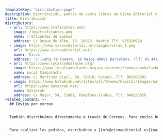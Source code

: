 ```yaml
---
templateKey: 'distribution-page'
description: Distribución, puntos de venta libros de Cisma Editorial y envíos por Correos.
title: Distribución
distributors:
  - url: https://www.traficantes.net/
    image: /img/traficantes.png
    name: Traficantes de Sueños
    address: C/ Duque de Alba, 13. 28012, Madrid Tlf. 915320928
  - image: https://www.viruseditorial.net/images/virus_t.png
    url: https://www.viruseditorial.net/
    name: 'Virus '
    address: 'C⁄ Junta de Comerç, 18 bajos 08001 Barcelona. Tlf: 93 441 38 14'
  - url: https://www.localcambalache.org/
    image: https://www.localcambalache.org/wp-content/themes/cambalache/inc/logo.png
    name: Local Cambalache
    address: C/ Martínez Vigil, 30, 33010, Oviedo. Tlf. 985202292
  - image: https://www.katakrak.net/sites/all/themes/kapital/images/katakrak-logo-h.svg
    url: https://www.katakrak.net/
    name: Katakrak
    address: C/ Mayor, 54, 31001, Pamplona-Iruñea. Tlf. 948225520
related_content: >-
  ## Envíos por correo


  También distribuimos directamente a través de Correos. Para envíos hasta 500 gr. el **envío ordinario** cuesta **2 euros** y mediante **correo certificado** (la entrega se garantiza mediante la firma del destinatario) **4 euros**. A partir de 500 gr. el **envío ordinario** tiene un coste de **4 euros** y mediante **correo certificado 7 euros**. Los pagos se efectuarán mediante transferencia bancaria.


  Para realizar los pedidos, escribidnos a [info@cismaeditorial.es](mailto:info@cismaeditorial.es)
---
```

